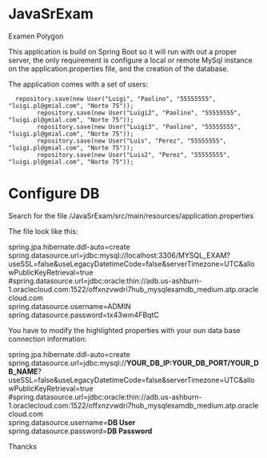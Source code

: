 # JavaSrExam
Examen Polygon

This application is build on Spring Boot so it will run with out a proper server, the only requirement is configure a local or remote MySql instance on the application.properties file, and the creation of the database.

The application comes with a set of users:

      repository.save(new User("Luigi", "Paolino", "55555555", "luigi.pl@gmial.com", "Norte 75"));
			repository.save(new User("Luigi2", "Paolino", "55555555", "luigi.pl@gmial.com", "Norte 75"));
			repository.save(new User("Luigi3", "Paolino", "55555555", "luigi.pl@gmial.com", "Norte 75"));
			repository.save(new User("Luis", "Perez", "55555555", "luigi.pl@gmial.com", "Norte 75"));
			repository.save(new User("Luis2", "Perez", "55555555", "luigi.pl@gmial.com", "Norte 75"));
<h1>Configure DB</h1>

Search for the file /JavaSrExam/src/main/resources/application.properties

The file look like this:

spring.jpa.hibernate.ddl-auto=create<br>
spring.datasource.url=jdbc:mysql://localhost:3306/MYSQL_EXAM?useSSL=false&useLegacyDatetimeCode=false&serverTimezone=UTC&allowPublicKeyRetrieval=true<br>
#spring.datasource.url=jdbc:oracle:thin://adb.us-ashburn-1.oraclecloud.com:1522/offxnzvwdri7hub_mysqlexamdb_medium.atp.oraclecloud.com<br>
spring.datasource.username=ADMIN<br>
spring.datasource.password=tx43wm4FBqtC<br>

You have to modify the highlighted properties with your oun data base connection information:

spring.jpa.hibernate.ddl-auto=create<br>
spring.datasource.url=jdbc:mysql://<b>YOUR_DB_IP:YOUR_DB_PORT/YOUR_DB_NAME</b>?useSSL=false&useLegacyDatetimeCode=false&serverTimezone=UTC&allowPublicKeyRetrieval=true<br>
#spring.datasource.url=jdbc:oracle:thin://adb.us-ashburn-1.oraclecloud.com:1522/offxnzvwdri7hub_mysqlexamdb_medium.atp.oraclecloud.com<br>
spring.datasource.username=<b>DB User</b><br>
spring.datasource.password=<b>DB Password</b><br>

Thancks
